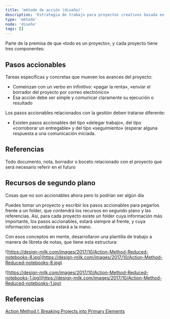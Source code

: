```yaml
---
title: 'método de acción (diseño)'
description: 'Estrategia de trabajo para proyectos creativos basada en la acción'
type: 'método'
node: 'diseño'
tags: []
---
```


Parte de la premisa de que «todo es un proyecto», y cada proyecto tiene tres componentes:

## Pasos accionables

Tareas específicas y concretas que mueven los avances del proyecto:

- Comeinzan con un verbo en infinitivo: «pagar la renta», «enviar el borrador del proyecto por correo electrónico»
- Esa acción debe ser simple y comunicar claramente su ejecución o resultado

Los pasos accionables relacionados con la gestión deben tratarse diferente:

- Existen pasos accionables del tipo «delegar trabajo», del tipo «corroborar un entregable» y del tipo «seguimiento» (esperar alguna respuesta a una comunicación iniciada.

## Referencias

Todo documento, nota, borrador o boceto relacionado con el proyecto que será necesario referir en el futuro

## Recursos de segundo plano 

Cosas que no son accionables ahora pero lo podrían ser algún día

Puedes tomar un proyecto y escribir los pasos accionables para pegarlos frente a un folder, que contendrá los recursos en segundo plano y las referencias. Así, para cada proyecto existe un folder cuya información más importante, los pasos accionables, estará siempre al frente, y cuya información secundaria estará a la mano.

Con esos conceptos en mente, desarrollaron una plantilla de trabajo a manera de libreta de notas, que tiene esta estructura:

![https://design-milk.com/images/2017/10/Action-Method-Reduced-notebooks-8.jpg](https://design-milk.com/images/2017/10/Action-Method-Reduced-notebooks-8.jpg)

![https://design-milk.com/images/2017/10/Action-Method-Reduced-notebooks-1.jpg](https://design-milk.com/images/2017/10/Action-Method-Reduced-notebooks-1.jpg)


## Referencias

[Action Method I: Breaking Projects into Primary Elements](https://99u.adobe.com/articles/6679/action-method-i-breaking-projects-into-primary-elements)
